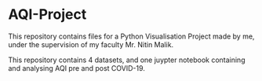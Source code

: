 # AQI-Project
This repository contains files for a Python Visualisation Project made by me, under the supervision of my faculty Mr. Nitin Malik. 

This repository contains 4 datasets, and one juypter notebook containing and analysing AQI pre and post COVID-19.
